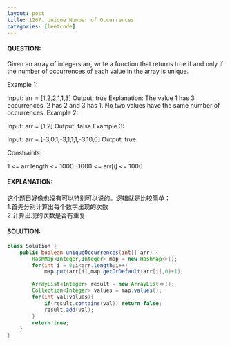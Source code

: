 ```yaml
---
layout: post
title: 1207. Unique Number of Occurrences
categories: [leetcode]
---
```

#### QUESTION:
Given an array of integers arr, write a function that returns true if and only if the number of occurrences of each value in the array is unique.

 

Example 1:

Input: arr = [1,2,2,1,1,3]
Output: true
Explanation: The value 1 has 3 occurrences, 2 has 2 and 3 has 1. No two values have the same number of occurrences.
Example 2:

Input: arr = [1,2]
Output: false
Example 3:

Input: arr = [-3,0,1,-3,1,1,1,-3,10,0]
Output: true
 

Constraints:

1 <= arr.length <= 1000
-1000 <= arr[i] <= 1000
#### EXPLANATION:
这个题目好像也没有可以特别可以说的。逻辑就是比较简单：  
1.首先分别计算出每个数字出现的次数  
2.计算出现的次数是否有重复  
#### SOLUTION:
```JAVA
class Solution {
    public boolean uniqueOccurrences(int[] arr) {
        HashMap<Integer,Integer> map = new HashMap<>();
        for(int i = 0;i<arr.length;i++)
            map.put(arr[i],map.getOrDefault(arr[i],0)+1);

        ArrayList<Integer> result = new ArrayList<>();
        Collection<Integer> values = map.values();
        for(int val:values){
            if(result.contains(val)) return false;
            result.add(val);
        }
        return true;
    }
}
```